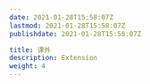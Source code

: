 ```yaml
---
date: 2021-01-28T15:58:07Z
lastmod: 2021-01-28T15:58:07Z
publishdate: 2021-01-28T15:58:07Z

title: 课外
description: Extension
weight: 4
---
```

